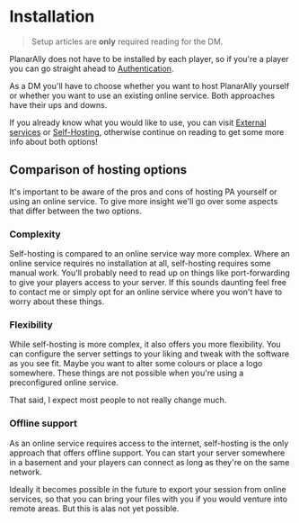 # Installation

> Setup articles are **only** required reading for the DM.

PlanarAlly does not have to be installed by each player, so if you're a player you can go straight ahead to [Authentication](/tutorial/out-of-game/auth/).

As a DM you'll have to choose whether you want to host PlanarAlly yourself or whether you want to use an existing online service.  Both approaches have their ups and downs.

If you already know what you would like to use, you can visit [External services](/tutorial/setup/external/) or [Self-Hosting](/tutorial/setup/self-hosting), otherwise continue on reading to get some more info about both options!

## Comparison of hosting options

It's important to be aware of the pros and cons of hosting PA yourself or using an online service.
To give more insight we'll go over some aspects that differ between the two options.

### Complexity

Self-hosting is compared to an online service way more complex.  Where an online service requires no installation at all, self-hosting requires some manual work.  You'll probably need to read up on things like port-forwarding to give your players access to your server.  If this sounds daunting feel free to contact me or simply opt for an online service where you won't have to worry about these things.

### Flexibility

While self-hosting is more complex, it also offers you more flexibility.  You can configure the server settings to your liking and tweak with the software as you see fit.  Maybe you want to alter some colours or place a logo somewhere.  These things are not possible when you're using a preconfigured online service.

That said, I expect most people to not really change much.

### Offline support

As an online service requires access to the internet, self-hosting is the only approach that offers offline support.  You can start your server somewhere in a basement and your players can connect as long as they're on the same network.

Ideally it becomes possible in the future to export your session from online services, so that you can bring your files with you if you would venture into remote areas.  But this is alas not yet possible.
